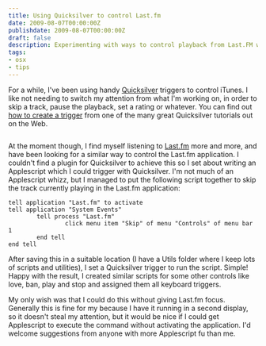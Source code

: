 ```yaml
---
title: Using Quicksilver to control Last.fm
date: 2009-08-07T00:00:00Z
publishdate: 2009-08-07T00:00:00Z
draft: false
description: Experimenting with ways to control playback from Last.FM with Quicksilver
tags:
- osx
- tips
---
```


For a while, I've been using handy <a href="http://docs.blacktree.com/quicksilver/what_is_quicksilver">Quicksilver</a> triggers to control iTunes. I like not needing to switch my attention from what I'm working on, in order to skip a track, pause the playback, set a rating or whatever.  You can find out <a href="http://leafraker.com/2007/09/17/how-to-create-a-quicksilver-trigger/">how to create a trigger</a> from one of the many great Quicksilver tutorials out on the Web.

<img src="/images/quicksilver_lastfm.jpg" alt="">

<!--more-->

<p>
    At the moment though, I find myself listening to <a href="http://last.fm" rel="org fn url">Last.fm</a> more and more, and have been looking for a similar way to control the Last.fm application. I couldn't find a plugin for Quicksilver to achieve this so I set about writing an Applescript which I could trigger with Quicksilver.  I'm not much of an Applescript whizz, but I managed to put the following script together to skip the track currently playing in the Last.fm application:
</p>

```
tell application "Last.fm" to activate
tell application "System Events"
        tell process "Last.fm"
                click menu item "Skip" of menu "Controls" of menu bar 1
        end tell
end tell
```

<p>
    After saving this in a suitable location (I have a Utils folder where I keep lots of scripts and utilities), I set a Quicksilver trigger to run the script. Simple!  Happy with the result, I created similar scripts for some other controls like love, ban, play and stop and assigned them all keyboard triggers.
</p>
<p>
     My only wish was that I could do this without giving Last.fm focus. Generally this is fine for my because I have it running in a second display, so it doesn't steal my attention, but it would be nice if I could get Applescript to execute the command without activating the application. I'd welcome suggestions from anyone with more Applescript fu than me.
</p>
